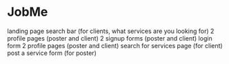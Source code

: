 # JobMe
landing page search bar (for clients, what services are you looking for)
2 profile pages (poster and client)
2 signup forms (poster and client)
login form
2 profile pages (poster and client)
search for services page (for client)
post a service form (for poster)
